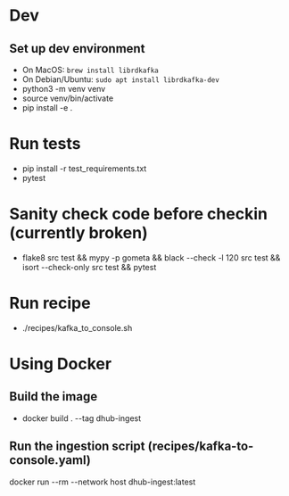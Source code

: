 # Dev
## Set up dev environment
- On MacOS: `brew install librdkafka`
- On Debian/Ubuntu: `sudo apt install librdkafka-dev`
- python3 -m venv venv
- source venv/bin/activate
- pip install -e .

# Run tests
- pip install -r test_requirements.txt
- pytest

# Sanity check code before checkin (currently broken)
- flake8 src test && mypy -p gometa && black --check -l 120 src test && isort --check-only src test && pytest

# Run recipe
- ./recipes/kafka_to_console.sh

# Using Docker
## Build the image
- docker build . --tag dhub-ingest

## Run the ingestion script (recipes/kafka-to-console.yaml)
docker run --rm --network host dhub-ingest:latest


